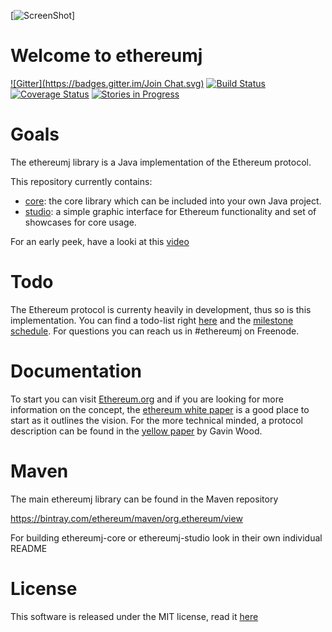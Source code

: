 [![ScreenShot](http://i.imgur.com/lJw1Tui.jpg)]


# Welcome to ethereumj 
[![Gitter](https://badges.gitter.im/Join Chat.svg)](https://gitter.im/ethereum/ethereumj?utm_source=badge&utm_medium=badge&utm_campaign=pr-badge&utm_content=badge)
[![Build Status](https://travis-ci.org/ethereum/ethereumj.svg?branch=master)](https://travis-ci.org/ethereum/ethereumj) [![Coverage Status](https://coveralls.io/repos/ethereum/ethereumj/badge.png?branch=master)](https://coveralls.io/r/ethereum/ethereumj?branch=master)
[![Stories in Progress](https://badge.waffle.io/ethereum/ethereumj.png?title=In%20Progress&label=in_progress)](https://waffle.io/ethereum/ethereumj)

# Goals

The ethereumj library is a Java implementation of the Ethereum protocol.

This repository currently contains: 
 * [core](ethereumj-core): the core library which can be included into your own Java project.
 * [studio](ethereumj-studio): a simple graphic interface for Ethereum functionality and set of showcases for core usage. 

For an early peek, have a looki at this [video](https://youtu.be/D5ok7jh7AOg)

# Todo

The Ethereum protocol is currenty heavily in development, thus so is this implementation.
You can find a todo-list right [here](TODO.md) and the [milestone schedule](https://github.com/ethereum/ethereumj/milestones). 
For questions you can reach us in #ethereumj on Freenode.
 
# Documentation

To start you can visit [Ethereum.org](https://www.ethereum.org) and if you are looking for more information on the concept, the [ethereum white paper](https://github.com/ethereum/wiki/wiki/%5BEnglish%5D-White-Paper) is a good place to start as it outlines the vision. For the more technical minded, a protocol description can be found in the [yellow paper](http://gavwood.com/Paper.pdf) by Gavin Wood.

# Maven

The main ethereumj library can be found in the Maven repository

https://bintray.com/ethereum/maven/org.ethereum/view

For building ethereumj-core or ethereumj-studio look in their own individual README

# License 

This software is released under the MIT license, read it [here](LICENSE)
